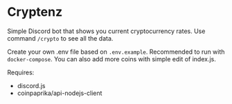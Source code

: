 # Cryptenz

Simple Discord bot that shows you current cryptocurrency rates.
Use command `/crypto` to see all the data.

Create your own .env file based on `.env.example`. Recommended to run with `docker-compose`. You can also add more coins with simple edit of index.js.

Requires:
 - discord.js
 - coinpaprika/api-nodejs-client

